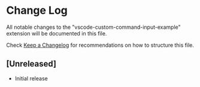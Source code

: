 # Change Log

All notable changes to the "vscode-custom-command-input-example" extension will be documented in this file.

Check [Keep a Changelog](http://keepachangelog.com/) for recommendations on how to structure this file.

## [Unreleased]

-   Initial release
